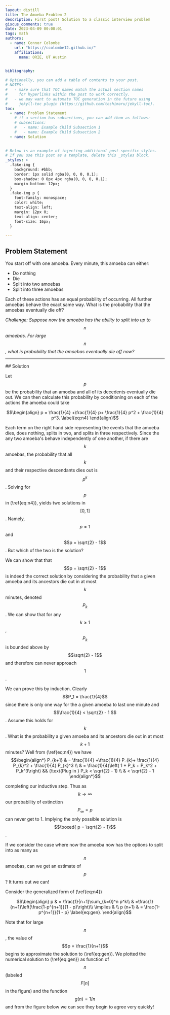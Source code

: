 ```yaml
---
layout: distill
title: The Amoeba Problem 2
description: First post! Solution to a classic interview problem
giscus_comments: true
date: 2023-04-09 00:00:01
tags: math 
authors:
  - name: Connor Colombe
    url: "https://ccolombe12.github.io/"
    affiliations:
      name: ORIE, UT Austin
  

bibliography: 

# Optionally, you can add a table of contents to your post.
# NOTES:
#   - make sure that TOC names match the actual section names
#     for hyperlinks within the post to work correctly.
#   - we may want to automate TOC generation in the future using
#     jekyll-toc plugin (https://github.com/toshimaru/jekyll-toc).
toc:
  - name: Problem Statement
    # if a section has subsections, you can add them as follows:
    # subsections:
    #   - name: Example Child Subsection 1
    #   - name: Example Child Subsection 2
  - name: Solution
  

# Below is an example of injecting additional post-specific styles.
# If you use this post as a template, delete this _styles block.
_styles: >
  .fake-img {
    background: #bbb;
    border: 1px solid rgba(0, 0, 0, 0.1);
    box-shadow: 0 0px 4px rgba(0, 0, 0, 0.1);
    margin-bottom: 12px;
  }
  .fake-img p {
    font-family: monospace;
    color: white;
    text-align: left;
    margin: 12px 0;
    text-align: center;
    font-size: 16px;
  }

---
```

## Problem Statement
You start off with one amoeba. Every minute, this amoeba can either:
* Do nothing
* Die
* Split into two amoebas
* Split into three amoebas

Each of these actions has an equal probability of occurring. All further amoebas behave the
exact same way. What is the probability that the amoebas eventually die off? 

*Challenge: Suppose now the amoeba has the ability to split into up to* $$n$$ *amoebas. For large* $$n$$*, what is probability that the amoebas eventually die off now?*
<hr>
## Solution

Let $$p$$ be the probability that an amoeba and all of its decedents eventually die out. We can then calculate this probability by conditioning on each of the actions the amoeba could take

$$\begin{align}
p = \frac{1}{4} +\frac{1}{4} p+ \frac{1}{4} p^2 + \frac{1}{4} p^3. \label{eq:n4}
\end{align}$$

Each term on the right hand side representing the events that the amoeba dies, does nothing, splits in two, and splits in three respectively. Since the any two amoeba's behave independently of one another, if there are $$k$$ amoebas, the probability that all $$k$$ and their respective descendants dies out is $$p^k$$. Solving for $$p$$ in (\ref{eq:n4}), yields two solutions in $$[0,1]$$. Namely, $$p = 1$$ and $$p = \sqrt{2} - 1$$. But which of the two is the solution?

We can show that that $$p = \sqrt{2} - 1$$ is indeed the correct solution by  considering the probability that a given amoeba and its ancestors die out in at most $$k$$ minutes, denoted $$P_k$$. We can show that for any $$k \geq 1$$, $$P_k$$ is bounded above by $$\sqrt{2} - 1$$ and therefore can never approach $$1$$.

We can prove this by induction. Clearly $$P_1 = \frac{1}{4}$$ since there is only one way for the a given amoeba to last one minute and $$\frac{1}{4} < \sqrt{2} - 1 $$. Assume this holds for $$k$$. What is the probability a given amoeba and its ancestors die out in at most $$k + 1$$ minutes? Well from (\ref{eq:n4}) we have 
$$\begin{align*}
P_{k+1} & = \frac{1}{4} +\frac{1}{4} P_{k}+ \frac{1}{4} P_{k}^2 + \frac{1}{4} P_{k}^3 \\ 
& = \frac{1}{4}\left( 1 + P_k + P_k^2 + P_k^3\right) && (\text{Plug in } P_k < \sqrt{2} - 1) \\ 
& < \sqrt{2} - 1
\end{align*}$$

completing our inductive step. Thus as $$k \to \infty$$ our probability of extinction $$P_\infty = p$$ can never get to 1. Implying the only possible solution is $$\boxed{ p = \sqrt{2} - 1}$$.

If we consider the case where now the amoeba now has the options to split into as many as $$n$$ amoebas, can we get an estimate of $$p$$? It turns out we can!

Consider the generalized form of (\ref{eq:n4}) 

$$\begin{align}
p & = \frac{1}{n+1}\sum_{k=0}^n p^k\\ 
 & =\frac{1}{n+1}\left(\frac{1-p^{n+1}}{1 - p}\right)\\ 
 \implies & \\ 
 p (n+1) & = \frac{1-p^{n+1}}{1 - p} \label{eq:gen}.
\end{align}$$

Note that for large $$n$$, the value of  $$p = \frac{1}{n+1}$$ begins to approximate the solution to (\ref{eq:gen}). We plotted the numerical solution to (\ref{eq:gen}) as function of $$n$$ (labeled $$F[n]$$ in the figure) and the function $$g(n) = 1/n$$ and from the figure below we can see they begin to agree very quickly!





